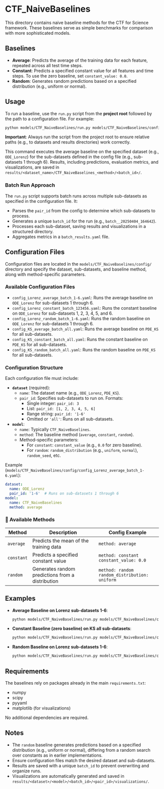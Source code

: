 # CTF_NaiveBaselines

This directory contains naive baseline methods for the CTF for Science framework. These baselines serve as simple benchmarks for comparison with more sophisticated models.

## Baselines

- **Average**: Predicts the average of the training data for each feature, repeated across all test time steps.
- **Constant**: Predicts a specified constant value for all features and time steps. To use the zero baseline, set `constant_value: 0.0`.
- **Random**: Generates random predictions based on a specified distribution (e.g., uniform or normal).

## Usage

To run a baseline, use the `run.py` script from the **project root** followed by the path to a configuration file. For example:

```bash
python models/CTF_NaiveBaselines/run.py models/CTF_NaiveBaselines/config/config_Lorenz_average_batch_1-6.yaml
```

**Important**: Always run the script from the project root to ensure relative paths (e.g., to datasets and results directories) work correctly.

This command executes the average baseline on the specified dataset (e.g., `ODE_Lorenz`) for the sub-datasets defined in the config file (e.g., sub-datasets 1 through 6). Results, including predictions, evaluation metrics, and visualizations, are saved in `results/<dataset_name>/CTF_NaiveBaselines_<method>/<batch_id>/`.

### Batch Run Approach

The `run.py` script supports batch runs across multiple sub-datasets as specified in the configuration file. It:
- Parses the `pair_id` from the config to determine which sub-datasets to process.
- Generates a unique `batch_id` for the run (e.g., `batch__20250404_164642`).
- Processes each sub-dataset, saving results and visualizations in a structured directory.
- Aggregates metrics in a `batch_results.yaml` file.

## Configuration Files

Configuration files are located in the `models/CTF_NaiveBaselines/config/` directory and specify the dataset, sub-datasets, and baseline method, along with method-specific parameters.

### Available Configuration Files

- `config_Lorenz_average_batch_1-6.yaml`: Runs the average baseline on `ODE_Lorenz` for sub-datasets 1 through 6.
- `config_Lorenz_constant_batch_123456.yaml`: Runs the constant baseline on `ODE_Lorenz` for sub-datasets 1, 2, 3, 4, 5, and 6.
- `config_Lorenz_random_batch_1-6.yaml`: Runs the random baseline on `ODE_Lorenz` for sub-datasets 1 through 6.
- `config_KS_average_batch_all.yaml`: Runs the average baseline on `PDE_KS` for all sub-datasets.
- `config_KS_constant_batch_all.yaml`: Runs the constant baseline on `PDE_KS` for all sub-datasets.
- `config_KS_random_batch_all.yaml`: Runs the random baseline on `PDE_KS` for all sub-datasets.

### Configuration Structure

Each configuration file must include:
- **`dataset`** (required):
  - `name`: The dataset name (e.g., `ODE_Lorenz`, `PDE_KS`).
  - `pair_id`: Specifies sub-datasets to run on. Formats:
    - Single integer: `pair_id: 3`
    - List: `pair_id: [1, 2, 3, 4, 5, 6]`
    - Range string: `pair_id: '1-6'`
    - Omitted or `'all'`: Runs on all sub-datasets.
- **`model`**:
  - `name`: Typically `CTF_NaiveBaselines`.
  - `method`: The baseline method (`average`, `constant`, `random`).
  - Method-specific parameters:
    - For `constant`: `constant_value` (e.g., `0.0` for zero baseline).
    - For `random`: `random_distribution` (e.g., `uniform`, `normal`), `random_seed`, etc.

Example (`models/CTF_NaiveBaselines/config/config_Lorenz_average_batch_1-6.yaml`):
```yaml
dataset:
  name: ODE_Lorenz
  pair_id: '1-6'  # Runs on sub-datasets 1 through 6
model:
  name: CTF_NaiveBaselines
  method: average
```

### 🔢 Available Methods

| Method     | Description                                      | Config Example                          |
|------------|--------------------------------------------------|------------------------------------------|
| `average`  | Predicts the mean of the training data           | `method: average`                       |
| `constant` | Predicts a specified constant value              | `method: constant`<br>`constant_value: 0.0` |
| `random`   | Generates random predictions from a distribution | `method: random`<br>`random_distribution: uniform` |

## Examples

- **Average Baseline on Lorenz sub-datasets 1-6**:
  ```bash
  python models/CTF_NaiveBaselines/run.py models/CTF_NaiveBaselines/config/config_Lorenz_average_batch_1-6.yaml
  ```

- **Constant Baseline (zero baseline) on KS all sub-datasets**:
  ```bash
  python models/CTF_NaiveBaselines/run.py models/CTF_NaiveBaselines/config/config_KS_constant_batch_all.yaml
  ```

- **Random Baseline on Lorenz sub-datasets 1-6**:
  ```bash
  python models/CTF_NaiveBaselines/run.py models/CTF_NaiveBaselines/config/config_Lorenz_random_batch_1-6.yaml
  ```

## Requirements

The baselines rely on packages already in the main `requirements.txt`:
- numpy
- scipy
- pyyaml
- matplotlib (for visualizations)

No additional dependencies are required.

## Notes

- The `random` baseline generates predictions based on a specified distribution (e.g., uniform or normal), differing from a random search over constants as in earlier implementations.
- Ensure configuration files match the desired dataset and sub-datasets.
- Results are saved with a unique `batch_id` to prevent overwriting and organize runs.
- Visualizations are automatically generated and saved in `results/<dataset>/<model>/<batch_id>/<pair_id>/visualizations/`.